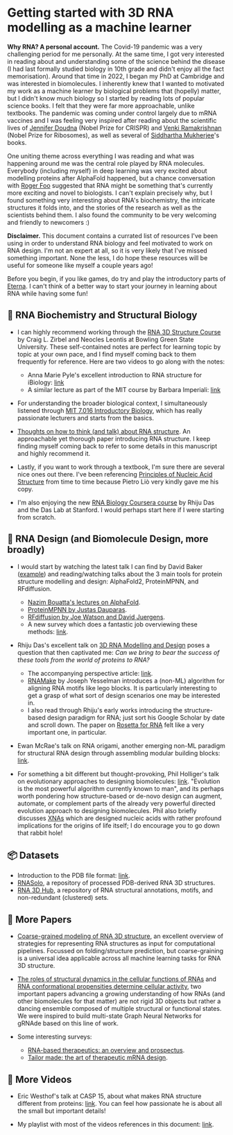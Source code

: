 # Getting started with 3D RNA modelling as a machine learner

**Why RNA? A personal account.**
The Covid-19 pandemic was a very challenging period for me personally. 
At the same time, I got very interested in reading about and understanding some of the science behind the disease (I had last formally studied biology in 10th grade and didn't enjoy all the fact memorisation).
Around that time in 2022, I began my PhD at Cambridge and was interested in biomolecules.
I inherently knew that I wanted to motivated my work as a machine learner by biological problems that (hopelly) matter, but I didn't know much biology so I started by reading lots of popular science books. I felt that they were far more approachable, unlike textbooks.
The pandemic was coming under control largely due to mRNA vaccines and I was feeling very inspired after reading about the scientific lives of [Jennifer Doudna](https://en.wikipedia.org/wiki/The_Code_Breaker) (Nobel Prize for CRISPR) and [Venki Ramakrishnan](https://www.google.co.uk/books/edition/Gene_Machine/sRVsDwAAQBAJ?hl=en) (Nobel Prize for Ribosomes), as well as several of [Siddhartha Mukherjee](https://en.wikipedia.org/wiki/Siddhartha_Mukherjee)'s books.

One uniting theme across everything I was reading and what was happening around me was the central role played by RNA molecules.
Everybody (including myself) in deep learning was very excited about modelling proteins after AlphaFold happened, but a chance conversation with [Roger Foo](https://www.foo-lab.sg/) suggested that RNA might be something that's currently more exciting and novel to biologists. 
I can't explain precisely why, but I found something very interesting about RNA's biochemistry, the intricate structures it folds into, and the stories of the research as well as the scientists behind them. I also found the community to be very welcoming and friendly to newcomers :)

**Disclaimer.**
This document contains a currated list of resources I've been using in order to understand RNA biology and feel motivated to work on RNA design.
I'm not an expert at all, so it is very likely that I've missed something important.
None the less, I do hope these resources will be useful for someone like myself a couple years ago!

Before you begin, if you like games, do try and play the introductory parts of [Eterna](https://eternagame.org/). I can't think of a better way to start your journey in learning about RNA while having some fun!

## 🧬 RNA Biochemistry and Structural Biology

- I can highly recommend working through the [RNA 3D Structure Course](http://tinyurl.com/RNA3DStructure) by Craig L. Zirbel and Neocles Leontis at Bowling Green State University. These self-contained notes are perfect for learning topic by topic at your own pace, and I find myself coming back to them frequently for reference. Here are two videos to go along with the notes:
  - Anna Marie Pyle's excellent introduction to RNA structure for iBiology: [link](https://youtu.be/WCrlm18KQ48?si=mrpkgiuKg9SRu8VF)
  - A similar lecture as part of the MIT course by Barbara Imperiali: [link](https://www.youtube.com/watch?v=s1MoBTEcVYY&list=PL3xCprBkQzoneWGiypX1QOtq7lORKE-YN&index=5&t=10s&pp=gAQBiAQB)

- For understanding the broader biological context, I simultaneously listened through [MIT 7.016 Introductory Biology](https://www.youtube.com/playlist?list=PLUl4u3cNGP63LmSVIVzy584-ZbjbJ-Y63), which has really passionate lecturers and starts from the basics.

- [Thoughts on how to think (and talk) about RNA structure](https://www.pnas.org/doi/full/10.1073/pnas.2112677119). An approachable yet thorough paper introducing RNA structure. I keep finding myself coming back to refer to some details in this manuscript and highly recommend it.

- Lastly, if you want to work through a textbook, I'm sure there are several nice ones out there. I've been referencing [Principles of Nucleic Acid Structure](https://link.springer.com/book/10.1007/978-1-4612-5190-3) from time to time because Pietro Liò very kindly gave me his copy.

- I'm also enjoying the new [RNA Biology Coursera course](https://www.coursera.org/learn/rna-biology/) by Rhiju Das and the Das Lab at Stanford. I would perhaps start here if I were starting from scratch.



## 🎨 RNA Design (and Biomolecule Design, more broadly)

- I would start by watching the latest talk I can find by David Baker ([example](https://www.youtube.com/watch?v=XI85Gh9YXS8)) and reading/watching talks about the 3 main tools for protein structure modelling and design: AlphaFold2, ProteinMPNN, and RFdiffusion.
    - [Nazim Bouatta's lectures on AlphaFold](https://cmsa.fas.harvard.edu/event/protein-folding/).
    - [ProteinMPNN by Justas Dauparas](https://www.youtube.com/watch?v=aVQQuoToTJA).
    - [RFdiffusion by Joe Watson and David Juergens](https://www.youtube.com/watch?v=wIHwHDt2NoI).
    - A new survey which does a fantastic job overviewing these methods: [link](https://arxiv.org/abs/2310.09685).
 
- Rhiju Das's excellent talk on [3D RNA Modelling and Design](https://youtu.be/2V09ne503V0?si=eqdiKTsk90oovSzB) poses a question that then captivated me: *Can we bring to bear the success of these tools from the world of proteins to RNA?*
    - The accompanying perspective article: [link](https://www.nature.com/articles/s41592-021-01132-4).
    - [RNAMake](https://www.nature.com/articles/s41565-019-0517-8) by Joseph Yesselman introduces a (non-ML) algorithm for aligning RNA motifs like lego blocks. It is particularly interesting to get a grasp of what sort of design scenarios one may be interested in.
    - I also read through Rhiju's early works introducing the structure-based design paradigm for RNA; just sort his Google Scholar by date and scroll down. The paper on [Rosetta for RNA](https://www.nature.com/articles/nmeth.1433) felt like a very important one, in particular.
 
- Ewan McRae's talk on RNA origami, another emerging non-ML paradigm for structural RNA design through assembling modular building blocks: [link](https://www.youtube.com/watch?v=nzrBUXfvwf4).

- For something a bit different but thought-provoking, Phil Holliger's talk on evolutionary approaches to designing biomolecules: [link](https://youtu.be/a4v1IbK475s?si=ud1LXCb4-1E1OpkA). "Evolution is the most powerful algorithm currently known to man", and its perhaps worth pondering how structure-based or de-novo design can augment, automate, or complement parts of the already very powerful directed evolution approach to designing biomolecules. Phil also briefly discusses [XNAs](https://en.wikipedia.org/wiki/Xeno_nucleic_acid) which are designed nucleic acids with rather profound implications for the origins of life itself; I do encourage you to go down that rabbit hole!



## 📦 Datasets

- Introduction to the PDB file format: [link](https://www.cgl.ucsf.edu/chimera/docs/UsersGuide/tutorials/pdbintro.html).
- [RNASolo](https://rnasolo.cs.put.poznan.pl/), a repository of processed PDB-derived RNA 3D structures.
- [RNA 3D Hub](http://rna.bgsu.edu/rna3dhub/), a repository of RNA structural annotations, motifs, and non-redundant (clustered) sets.



## 📝 More Papers

- [Coarse-grained modeling of RNA 3D structure](https://www.sciencedirect.com/science/article/pii/S1046202316301050), an excellent overview of strategies for representing RNA structures as input for computational pipelines. Focussed on folding/structure prediction, but coarse-graining is a universal idea applicable across all machine learning tasks for RNA 3D structure.

- [The roles of structural dynamics in the cellular functions of RNAs](https://www.nature.com/articles/s41580-019-0136-0) and [RNA conformational propensities determine cellular activity](https://www.nature.com/articles/s41586-023-06080-x), two important papers advancing a growing understanding of how RNAs (and other biomolecules for that matter) are not rigid 3D objects but rather a dancing ensemble composed of multiple structural or functional states. We were inspired to build multi-state Graph Neural Networks for gRNAde based on this line of work.

- Some interesting surveys:
  - [RNA-based therapeutics: an overview and prospectus](https://www.nature.com/articles/s41419-022-05075-2).
  - [Tailor made: the art of therapeutic mRNA design](https://www.nature.com/articles/s41573-023-00827-x).



## 🎥 More Videos

- Eric Westhof's talk at CASP 15, about what makes RNA structure different from proteins: [link](https://www.youtube.com/watch?v=oVaABC2oTs0). You can feel how passionate he is about all the small but important details!

- My playlist with most of the videos references in this document: [link](https://youtube.com/playlist?list=PL3xCprBkQzoneWGiypX1QOtq7lORKE-YN&si=US_-b6pBhAWe5ziP).

